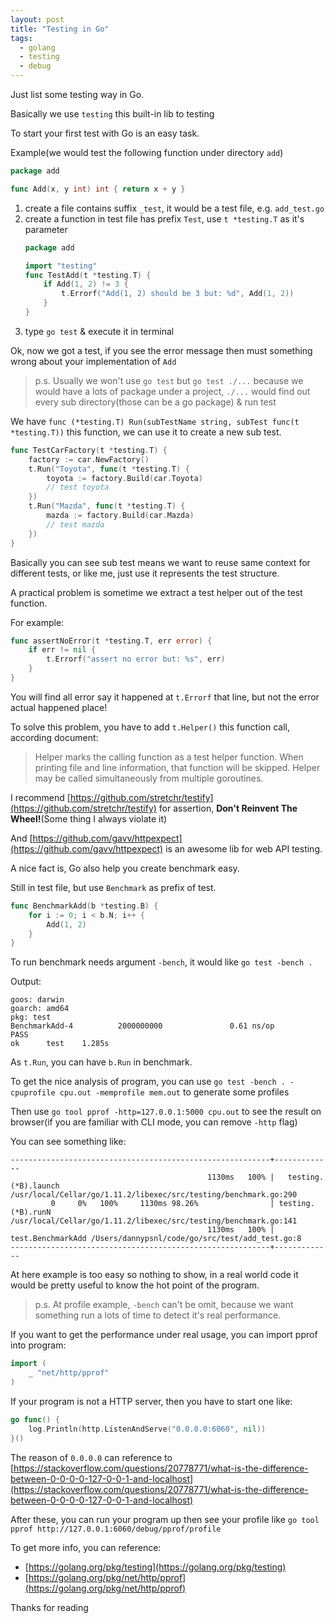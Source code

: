 ```yaml
---
layout: post
title: "Testing in Go"
tags:
  - golang
  - testing
  - debug
---
```


Just list some testing way in Go.

Basically we use `testing` this built-in lib to testing

To start your first test with Go is an easy task.

Example(we would test the following function under directory `add`)
```go
package add

func Add(x, y int) int { return x + y }
```

1. create a file contains suffix `_test`, it would be a test file, e.g. `add_test.go`
2. create a function in test file has prefix `Test`, use `t *testing.T` as it's parameter
	```go
	package add

	import "testing"
	func TestAdd(t *testing.T) {
		if Add(1, 2) != 3 {
			t.Errorf("Add(1, 2) should be 3 but: %d", Add(1, 2))
		}
	}
	```
3. type `go test` & execute it in terminal

Ok, now we got a test, if you see the error message then must something wrong about your implementation of `Add`

> p.s. Usually we won't use `go test` but `go test ./...` because we would have a lots of package under a project, `./...` would find out every sub directory(those can be a go package) & run test

We have `func (*testing.T) Run(subTestName string, subTest func(t *testing.T))` this function, we can use it to create a new sub test.

```go
func TestCarFactory(t *testing.T) {
	factory := car.NewFactory()
	t.Run("Toyota", func(t *testing.T) {
		toyota := factory.Build(car.Toyota)
		// test toyota
	})
	t.Run("Mazda", func(t *testing.T) {
		mazda := factory.Build(car.Mazda)
		// test mazda
	})
}
```

Basically you can see sub test means we want to reuse same context for different tests,
or like me, just use it represents the test structure.

A practical problem is sometime we extract a test helper out of the test function.

For example:
```go
func assertNoError(t *testing.T, err error) {
	if err != nil {
		t.Errorf("assert no error but: %s", err)
	}
}
```

You will find all error say it happened at `t.Errorf` that line, but not the error actual happened place!

To solve this problem, you have to add `t.Helper()` this function call, according document:

> Helper marks the calling function as a test helper function. When printing file and line information, that function will be skipped. Helper may be called simultaneously from multiple goroutines.

I recommend [https://github.com/stretchr/testify](https://github.com/stretchr/testify) for assertion, **Don't Reinvent The Wheel!**(Some thing I always violate it)

And [https://github.com/gavv/httpexpect](https://github.com/gavv/httpexpect) is an awesome lib for web API testing.

A nice fact is, Go also help you create benchmark easy.

Still in test file, but use `Benchmark` as prefix of test.

```go
func BenchmarkAdd(b *testing.B) {
	for i := 0; i < b.N; i++ {
		Add(1, 2)
	}
}
```

To run benchmark needs argument `-bench`, it would like `go test -bench .`

Output:
```
goos: darwin
goarch: amd64
pkg: test
BenchmarkAdd-4          2000000000               0.61 ns/op
PASS
ok      test    1.285s
```

As `t.Run`, you can have `b.Run` in benchmark.

To get the nice analysis of program, you can use `go test -bench . -cpuprofile cpu.out -memprofile mem.out` to generate some profiles

Then use `go tool pprof -http=127.0.0.1:5000 cpu.out` to see the result on browser(if you are familiar with CLI mode, you can remove `-http` flag)

You can see something like:
```
----------------------------------------------------------+-------------
                                            1130ms   100% |   testing.(*B).launch /usr/local/Cellar/go/1.11.2/libexec/src/testing/benchmark.go:290
         0     0%   100%     1130ms 98.26%                | testing.(*B).runN /usr/local/Cellar/go/1.11.2/libexec/src/testing/benchmark.go:141
                                            1130ms   100% |   test.BenchmarkAdd /Users/dannypsnl/code/go/src/test/add_test.go:8
----------------------------------------------------------+-------------
```

At here example is too easy so nothing to show, in a real world code it would be pretty useful to know the hot point of the program.

> p.s. At profile example, `-bench` can't be omit, because we want something run a lots of time to detect it's real performance.

If you want to get the performance under real usage, you can import pprof into program:
```go
import (
	_ "net/http/pprof"
)
```

If your program is not a HTTP server, then you have to start one like:
```go
go func() {
	log.Println(http.ListenAndServe("0.0.0.0:6060", nil))
}()
```

The reason of `0.0.0.0` can reference to [https://stackoverflow.com/questions/20778771/what-is-the-difference-between-0-0-0-0-127-0-0-1-and-localhost](https://stackoverflow.com/questions/20778771/what-is-the-difference-between-0-0-0-0-127-0-0-1-and-localhost)

After these, you can run your program up then see your profile like `go tool pprof http://127.0.0.1:6060/debug/pprof/profile`

To get more info, you can reference:

- [https://golang.org/pkg/testing](https://golang.org/pkg/testing)
- [https://golang.org/pkg/net/http/pprof](https://golang.org/pkg/net/http/pprof)

Thanks for reading
